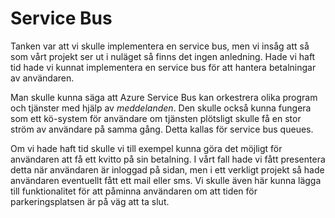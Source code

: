 # Service Bus

Tanken var att vi skulle implementera en service bus, men vi insåg att så som vårt projekt ser ut i nuläget så finns det ingen anledning. Hade vi haft tid hade vi kunnat implementera en service bus för att hantera betalningar av användaren. 



Man skulle kunna säga att Azure Service Bus kan orkestrera olika program och tjänster med hjälp av *meddelanden*. Den skulle också kunna fungera som ett kö-system för användare om tjänsten plötsligt skulle få en stor ström av användare på samma gång. Detta kallas för service bus queues. 



Om vi hade haft tid skulle vi till exempel kunna göra det möjligt för användaren att få ett kvitto på sin betalning. I vårt fall hade vi fått presentera detta när användaren är inloggad på sidan, men i ett verkligt projekt så hade användaren eventuellt fått ett mail eller sms.  Vi skulle även här kunna lägga till funktionalitet för att påminna användaren om att tiden för parkeringsplatsen är på väg att ta slut.

